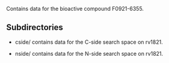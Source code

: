 Contains data for the bioactive compound F0921-6355.

## Subdirectories

- cside/ contains data for the C-side search space on rv1821.

- nside/ contains data for the N-side search space on rv1821.

